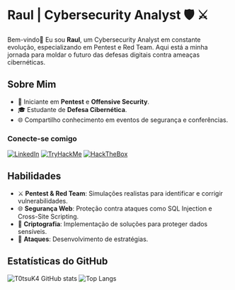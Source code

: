 <!-- Início do README.md Futuristic Cybersecurity -->

# Raul | Cybersecurity Analyst 🛡️ ⚔️


Bem-vindo👾 Eu sou **Raul**, um Cybersecurity Analyst em constante evolução, especializando em Pentest e Red Team. Aqui está a minha jornada para moldar o futuro das defesas digitais contra ameaças cibernéticas.

## Sobre Mim

- 🔐 Iniciante em **Pentest** e **Offensive Security**.
- 🎓 Estudante de **Defesa Cibernética**.
- 🌐 Compartilho conhecimento em eventos de segurança e conferências.

### Conecte-se comigo

[![LinkedIn](https://img.shields.io/badge/LinkedIn-000?style=for-the-badge&logo=linkedin&logoColor=30A3DC)](linkedin.com/in/raul-fernandes-138a631a7)
[![TryHackMe](https://img.shields.io/badge/TryHackMe-000?style=for-the-badge&logo=tryhackme&logoColor=E94D5F)](https://tryhackme.com/p/T0tsuK4)
[![HackTheBox](https://img.shields.io/badge/HackTheBox-000?style=for-the-badge&logo=hackthebox&logoColor=green)](https://app.hackthebox.com/profile/T0tsuK4)

## Habilidades

- ⚔️ **Pentest & Red Team**: Simulações realistas para identificar e corrigir vulnerabilidades.
- 🌐 **Segurança Web**: Proteção contra ataques como SQL Injection e Cross-Site Scripting.
- 🔐 **Criptografia**: Implementação de soluções para proteger dados sensíveis.
- 🚀 **Ataques**: Desenvolvimento de estratégias.

## Estatísticas do GitHub

![T0tsuK4 GitHub stats](https://github-readme-stats.vercel.app/api?username=T0tsuK4&bg_color=112&show_icons=true&theme=transparent)
![Top Langs](https://github-readme-stats-git-masterrstaa-rickstaa.vercel.app/api/top-langs/?username=T0tsuK4&layout=compact&bg_color=112&show_icons=true&theme=hacker)

<!-- Fim do README.md Futuristic Cybersecurity -->

